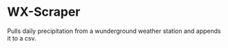 # WX-Scraper

Pulls daily precipitation from a wunderground weather station and appends it to a csv.

